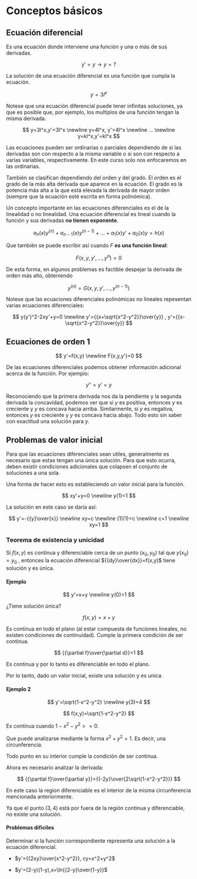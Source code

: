 # Conceptos básicos

## Ecuación diferencial

Es una ecuación donde interviene una función y una o más de sus derivadas.

$$
y'=y \rightarrow y=?
$$

La solución de una ecuación diferencial es una función que cumpla la ecuación.

$$
y=3l^x
$$

Notese que una ecuación diferencial puede tener infinitas soluciones, ya que es posible que, por ejemplo, los multiplos de una función tengan la misma derivada. 

$$
y=3l^x,y'=3l^x   \newline y=4l^x, y'=4l^x \newline ... \newline y=kl^x,y'=kl^x
$$

Las ecuaciones pueden ser ordinarias o parciales dependiendo de si las derivadas son con respecto a la misma variable o si son con respecto a varias variables, respectivamente. En este curso solo nos enfocaremos en las ordinarias.

También se clasifican dependiendo del orden y del grado. El orden es el grado de la más alta derivada que aparece en la ecuación. El grado es la potencia más alta a la que está elevada la derivada de mayor orden (siempre que la ecuación esté escrita en forma polinómica). 

Un concepto importante en las ecuaciones diferenciales es el de la linealidad o no linealidad. Una ecuación diferencial es lineal cuando la función y sus derivadas **no tienen exponente**.

$$
a_n(x)y^{(n)}+a_{n-1}(x)y^{(n-1)}+...+a_{1}(x)y'+a_0(x)y=h(x)
$$

Que también se puede escribir así cuando $F$ **es una función lineal**:

$$
F(x,y,y',...,y^{n})=0
$$

De esta forma, en algunos problemas es factible despejar la derivada de orden más alto, obteniendo

$$
y^{(n)}=G(x,y,y',...,y^{(n-1)})
$$

Notese que las ecuaciones diferenciales polinómicas no lineales repesentan varias ecuaciones diferenciales:

$$
y(y')^2-2xy'+y=0 \newline y'={{x+\sqrt{x^2-y^2}}\over{y}} , y'={{x-\sqrt{x^2-y^2}}\over{y}}
$$

## Ecuaciones de orden 1

$$
y'=f(x,y) \newline F(x,y,y')=0
$$

De las ecuaciones diferenciales podemos obtener información adicional acerca de la función. Por ejemplo:

$$
y''=y'=y
$$

Reconociendo que la primera derivada nos da la pendiente y la segunda derivada la concavidad, podemos ver que si $y$ es positiva, entonces $y$ es creciente y $y$ es concava hacia arriba. Similarmente, si $y$ es negativa, entonces $y$ es creciente y $y$ es concava hacia abajo. Todo esto sin saber con exactitud una solución para $y$.

## Problemas de valor inicial

Para que las ecuaciones diferenciales sean utiles, generalmente es necesario que estas tengan una única solución. Para que esto ocurra, deben existir condiciones adicionales que colapsen el conjunto de soluciones a una sola. 

Una forma de hacer esto es estableciendo un valor inicial para la función.

$$
xy'+y=0 \newline y(1)=1
$$

La solución en este caso se daría así:

$$
y'=-{{y}\over{x}} \newline xy=c \newline (1)(1)=c \newline c=1 \newline xy=1
$$

### Teorema de existencia y unicidad

Si $f(x,y)$ es continua y diferenciable cerca de un punto $(x_0,y_0)$ tal que $y(x_0)=y_0$ , entonces la ecuación diferencial ${{dy}\over{dx}}=f(x,y)$ tiene solución y es única. 

#### Ejemplo

$$
y'=x+y \newline y(0)=1
$$

¿Tiene solución única?

$$
f(x,y)=x+y
$$

Es continua en todo el plano (al estar compuesta de funciones lineales, no existen condiciones de continuidad). Cumple la primera condición de ser continua.

$$
{{\partial f}\over{\partial d}}=1
$$

Es continua y por lo tanto es diferenciable en todo el plano.

Por lo tanto, dado un valor inicial, existe una solución y es unica.

#### Ejemplo 2

$$
y'=\sqrt{1-x^2-y^2} \newline y(3)=4
$$

$$
f(x,y)=\sqrt{1-x^2-y^2}
$$

Es continua cuando $1-x^2-y^2>=0$.

Que puede analizarse mediante la forma $x^2+y^2=1$. Es decir, una circunferencia. 

Todo punto en su interior cumple la condición de ser continua.

Ahora es necesario analizar la derivada:

$$
{{\partial f}\over{\partial y}}={{-2y}\over{2\sqrt{1-x^2-y^2}}}
$$

En este caso la region diferenciable es el interior de la misma circunferencia mencionada anteriormente.

Ya que el punto $(3,4)$ está por fuera de la región continua y diferenciable, no existe una solución.

#### Problemas dificiles

Determinar si la función correspondiente representa una solución a la ecuación diferencial.

- $y'={{2xy}\over{x^2-y^2}}, cy=x^2+y^2$

- $y'=(2-y)(1-y),x=\ln{{2-y}\over{1-y}}$
